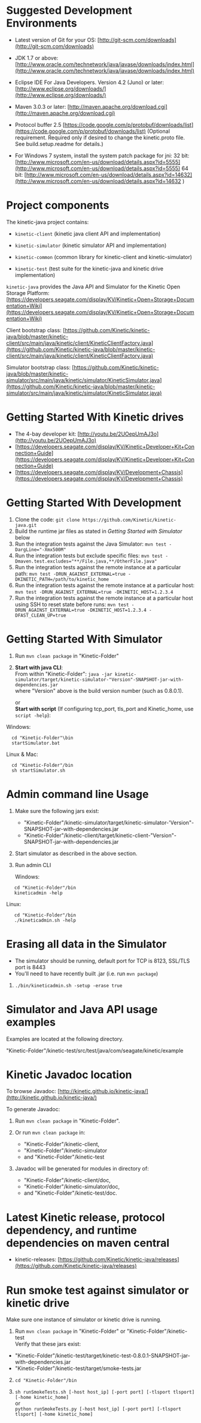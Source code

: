 Suggested Development Environments
==================================
* Latest version of Git for your OS: [http://git-scm.com/downloads](http://git-scm.com/downloads)

* JDK 1.7 or above: [http://www.oracle.com/technetwork/java/javase/downloads/index.html](http://www.oracle.com/technetwork/java/javase/downloads/index.html)

* Eclipse IDE For Java Developers. Version 4.2 (Juno) or later: [http://www.eclipse.org/downloads/](http://www.eclipse.org/downloads/)

* Maven 3.0.3 or later: [http://maven.apache.org/download.cgi](http://maven.apache.org/download.cgi)

* Protocol buffer 2.5 [https://code.google.com/p/protobuf/downloads/list](https://code.google.com/p/protobuf/downloads/list)
  (Optional requirement.  Required only if desired to change the kinetic.proto file. See build.setup.readme for details.)

* For Windows 7 system, install the system patch package for jni:
  32 bit: [http://www.microsoft.com/en-us/download/details.aspx?id=5555](http://www.microsoft.com/en-us/download/details.aspx?id=5555)
  64 bit: [http://www.microsoft.com/en-us/download/details.aspx?id=14632](http://www.microsoft.com/en-us/download/details.aspx?id=14632 )


Project components
===================================
The kinetic-java project contains:

- `kinetic-client`      (kinetic java client API and implementation)

- `kinetic-simulator`   (kinetic simulator API and implementation)

- `kinetic-common`      (common library for kinetic-client and kinetic-simulator)

- `kinetic-test`        (test suite for the kinetic-java and kinetic drive implementation)

`kinetic-java` provides the Java API and Simulator for the Kinetic Open Storage Platform:
[https://developers.seagate.com/display/KV/Kinetic+Open+Storage+Documentation+Wiki](https://developers.seagate.com/display/KV/Kinetic+Open+Storage+Documentation+Wiki)

Client bootstrap class:
[https://github.com/Kinetic/kinetic-java/blob/master/kinetic-client/src/main/java/kinetic/client/KineticClientFactory.java](https://github.com/Kinetic/kinetic-java/blob/master/kinetic-client/src/main/java/kinetic/client/KineticClientFactory.java)

Simulator bootstrap class:
[https://github.com/Kinetic/kinetic-java/blob/master/kinetic-simulator/src/main/java/kinetic/simulator/KineticSimulator.java](https://github.com/Kinetic/kinetic-java/blob/master/kinetic-simulator/src/main/java/kinetic/simulator/KineticSimulator.java)


Getting Started With Kinetic drives
===================================
* The 4-bay developer kit:
[http://youtu.be/2UOepUmAJ3o](http://youtu.be/2UOepUmAJ3o)
* [https://developers.seagate.com/display/KV/Kinetic+Developer+Kit+Connection+Guide](https://developers.seagate.com/display/KV/Kinetic+Developer+Kit+Connection+Guide)
* [https://developers.seagate.com/display/KV/Development+Chassis](https://developers.seagate.com/display/KV/Development+Chassis)


Getting Started With Development
================================
1. Clone the code: `git clone https://github.com/Kinetic/kinetic-java.git`
1. Build the runtime jar files as stated in *Getting Started with Simulator* below
1. Run the integration tests against the Java Simulator: `mvn test -DargLine="-Xmx500M"`
1. Run the integration tests but exclude specific files: `mvn test -Dmaven.test.excludes="**/File.java,**/OtherFile.java"`
1. Run the integration tests against the remote instance at a particular path: `mvn test -DRUN_AGAINST_EXTERNAL=true -DKINETIC_PATH=/path/to/kinetic_home`
1. Run the integration tests against the remote instance at a particular host: `mvn test -DRUN_AGAINST_EXTERNAL=true -DKINETIC_HOST=1.2.3.4`
1. Run the integration tests against the remote instance at a particular host using SSH to reset state before runs: `mvn test -DRUN_AGAINST_EXTERNAL=true -DKINETIC_HOST=1.2.3.4 -DFAST_CLEAN_UP=true`

Getting Started With Simulator
================================
1. Run `mvn clean package` in "Kinetic-Folder"
2. **Start with java CLI**:    
       From within "Kinetic-Folder": `java -jar kinetic-simulator/target/kinetic-simulator-"Version"-SNAPSHOT-jar-with-dependencies.jar`    
            where "Version" above is the build version number (such as 0.8.0.1).

   or    
**Start with script** (If configuring tcp_port, tls_port and Kinetic_home, use `script -help`):

  Windows:
```
  cd "Kinetic-Folder"\bin
  startSimulator.bat
```

  Linux & Mac:
```
  cd "Kinetic-Folder"/bin
  sh startSimulator.sh
```

Admin command line Usage
==============================
1. Make sure the following jars exist:
    * "Kinetic-Folder"/kinetic-simulator/target/kinetic-simulator-'Version"-SNAPSHOT-jar-with-dependencies.jar
    * "Kinetic-Folder"/kinetic-client/target/kinetic-client-"Version"-SNAPSHOT-jar-with-dependencies.jar

1. Start simulator as described in the above section.

1. Run admin CLI

   Windows:
```
   cd "Kinetic-Folder"/bin
   kineticadmin -help
```

   Linux:
```
   cd "Kinetic-Folder"/bin
   ./kineticadmin.sh -help
```

Erasing all data in the Simulator
=================================

* The simulator should be running, default port for TCP is 8123, SSL/TLS port is 8443
* You'll need to have recently built .jar (i.e. run `mvn package`)

1. `./bin/kineticadmin.sh -setup -erase true`


Simulator and Java API usage examples
=================================

Examples are located at the following directory.

"Kinetic-Folder"/kinetic-test/src/test/java/com/seagate/kinetic/example

Kinetic Javadoc location
=================================
To browse Javadoc: [http://kinetic.github.io/kinetic-java/](http://kinetic.github.io/kinetic-java/)

To generate Javadoc:

1. Run `mvn clean package` in "Kinetic-Folder".

1. Or run `mvn clean package` in:
    * "Kinetic-Folder"/kinetic-client, 
    * "Kinetic-Folder"/kinetic-simulator     
    * and "Kinetic-Folder"/kinetic-test

2. Javadoc will be generated for modules in directory of:
    * "Kinetic-Folder"/kinetic-client/doc,
    * "Kinetic-Folder"/kinetic-simulator/doc,
    * and "Kinetic-Folder"/kinetic-test/doc.


Latest Kinetic release, protocol dependency, and runtime dependencies on maven central
=================================
* kinetic-releases: [https://github.com/Kinetic/kinetic-java/releases](https://github.com/Kinetic/kinetic-java/releases)

Run smoke test against simulator or kinetic drive
==================================
Make sure one instance of simulator or kinetic drive is running.

1.  Run `mvn clean package` in "Kinetic-Folder" or "Kinetic-Folder"/kinetic-test   
    Verify that these jars exist:
   * "Kinetic-Folder"/kinetic-test/target/kinetic-test-0.8.0.1-SNAPSHOT-jar-with-dependencies.jar
   * "Kinetic-Folder"/kinetic-test/target/smoke-tests.jar

2. `cd "Kinetic-Folder"/bin`

3. `sh runSmokeTests.sh [-host host_ip] [-port port] [-tlsport tlsport] [-home kinetic_home]`    
   or    
   `python runSmokeTests.py [-host host_ip] [-port port] [-tlsport tlsport] [-home kinetic_home]`



